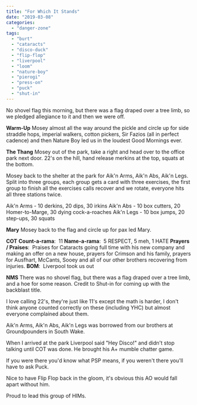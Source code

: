 ```yaml
---
title: "For Which It Stands"
date: "2019-03-08"
categories: 
  - "danger-zone"
tags: 
  - "burt"
  - "cataracts"
  - "disco-duck"
  - "flip-flop"
  - "liverpool"
  - "loom"
  - "nature-boy"
  - "pierogi"
  - "press-on"
  - "puck"
  - "shut-in"
---
```


No shovel flag this morning, but there was a flag draped over a tree limb, so we pledged allegiance to it and then we were off.

**Warm-Up** Mosey almost all the way around the pickle and circle up for side straddle hops, imperial walkers, cotton pickers, Sir Fazios (all in perfect cadence) and then Nature Boy led us in the loudest Good Mornings ever.

**The Thang** Mosey out of the park, take a right and head over to the office park next door. 22's on the hill, hand release merkins at the top, squats at the bottom.

Mosey back to the shelter at the park for Aik'n Arms, Aik'n Abs, Aik'n Legs. Split into three groups, each group gets a card with three exercises, the first group to finish all the exercises calls recover and we rotate, everyone hits all three stations twice.

Aik'n Arms - 10 derkins, 20 dips, 30 irkins Aik'n Abs - 10 box cutters, 20 Homer-to-Marge, 30 dying cock-a-roaches Aik'n Legs - 10 box jumps, 20 step-ups, 30 squats

**Mary** Mosey back to the flag and circle up for pax led Mary.

**COT** **Count-a-rama**:  11 **Name-a-rama**:  5 RESPECT, 5 meh, 1 HATE **Prayers / Praises**:  Praises for Cataracts going full time with his new company and making an offer on a new house, prayers for Crimson and his family, prayers for Ausfhart, McCants, Sooey and all of our other brothers recovering from injuries. **BOM**:  Liverpool took us out

**NMS** There was no shovel flag, but there was a flag draped over a tree limb, and a hoe for some reason. Credit to Shut-in for coming up with the backblast title.

I love calling 22's, they're just like 11's except the math is harder, I don't think anyone counted correctly on these (including YHC) but almost everyone complained about them.

Aik'n Arms, Aik'n Abs, Aik'n Legs was borrowed from our brothers at Groundpounders in South Wake.

When I arrived at the park Liverpool said "Hey Disco!" and didn't stop talking until COT was done. He brought his A+ mumble chatter game.

If you were there you'd know what PSP means, if you weren't there you'll have to ask Puck.

Nice to have Flip Flop back in the gloom, it's obvious this AO would fall apart without him.

Proud to lead this group of HIMs.
